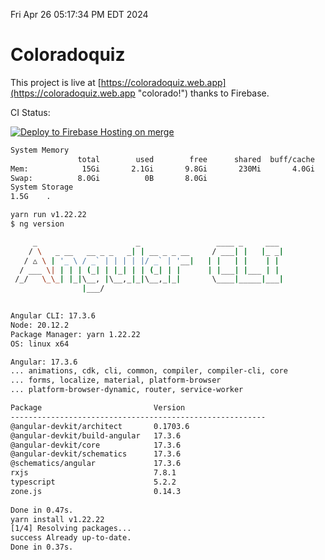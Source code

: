 Fri Apr 26 05:17:34 PM EDT 2024

# Coloradoquiz


This project is live at [https://coloradoquiz.web.app](https://coloradoquiz.web.app "colorado!") thanks to Firebase.

CI Status: 

[![Deploy to Firebase Hosting on merge](https://github.com/teamkushal/coloradoquiz/actions/workflows/firebase-hosting-merge.yml/badge.svg)](https://github.com/teamkushal/coloradoquiz/actions/workflows/firebase-hosting-merge.yml)

```bash
System Memory
               total        used        free      shared  buff/cache   available
Mem:            15Gi       2.1Gi       9.8Gi       230Mi       4.0Gi        13Gi
Swap:          8.0Gi          0B       8.0Gi
System Storage
1.5G	.
```
```bash
yarn run v1.22.22
$ ng version

     _                      _                 ____ _     ___
    / \   _ __   __ _ _   _| | __ _ _ __     / ___| |   |_ _|
   / △ \ | '_ \ / _` | | | | |/ _` | '__|   | |   | |    | |
  / ___ \| | | | (_| | |_| | | (_| | |      | |___| |___ | |
 /_/   \_\_| |_|\__, |\__,_|_|\__,_|_|       \____|_____|___|
                |___/
    

Angular CLI: 17.3.6
Node: 20.12.2
Package Manager: yarn 1.22.22
OS: linux x64

Angular: 17.3.6
... animations, cdk, cli, common, compiler, compiler-cli, core
... forms, localize, material, platform-browser
... platform-browser-dynamic, router, service-worker

Package                         Version
---------------------------------------------------------
@angular-devkit/architect       0.1703.6
@angular-devkit/build-angular   17.3.6
@angular-devkit/core            17.3.6
@angular-devkit/schematics      17.3.6
@schematics/angular             17.3.6
rxjs                            7.8.1
typescript                      5.2.2
zone.js                         0.14.3
    
Done in 0.47s.
yarn install v1.22.22
[1/4] Resolving packages...
success Already up-to-date.
Done in 0.37s.
```
